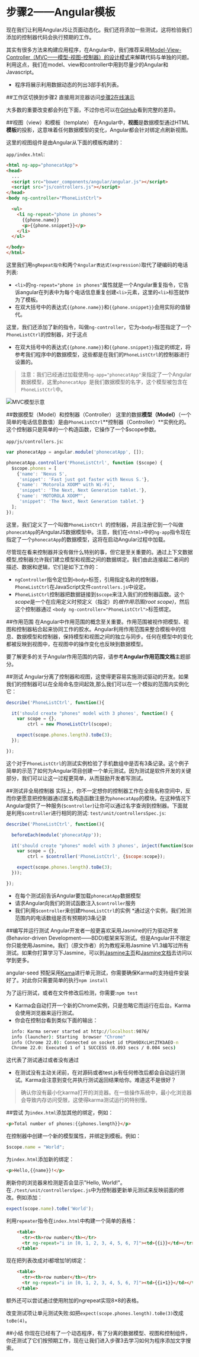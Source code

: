 # 步骤2——Angular模板
现在我们让利用AngularJS让页面动态化。我们还将添加一些测试，这将检验我们添加的控制器代码会执行预期的工作。

其实有很多方法来构建应用程序，在Angular中，我们推荐采用[Model-View-Controller（MVC——模型-视图-控制器）的设计模式](http://en.wikipedia.org/wiki/Model%E2%80%93View%E2%80%93Controller)来解耦代码与单独的问题。利用这点，我们在model、view和controller中用到尽量少的Angular和Javascript。
* 程序将展示利用数据动态的列出3部手机列表。

##工作区切换到步骤2
直接用浏览器访问[步骤2在线演示](http://angular.github.io/angular-phonecat/step-2/app)

大多数的重要改变都会列在下面，不过你也可以在[GitHub](https://github.com/angular/angular-phonecat/compare/step-1...step-2)看到完整的差异。

##视图（view）和模板（template）
在Angular中，**视图**是数据模型通过HTML**模板**的投影，这意味着任何数据模型的变化，Angular都会针对绑定点刷新视图。

这里的视图组件是由Angular从下面的模板构建的：

`app/index.html`:
```html
<html ng-app="phonecatApp">
<head>
  ...
  <script src="bower_components/angular/angular.js"></script>
  <script src="js/controllers.js"></script>
</head>
<body ng-controller="PhoneListCtrl">

  <ul>
    <li ng-repeat="phone in phones">
      {{phone.name}}
      <p>{{phone.snippet}}</p>
    </li>
  </ul>

</body>
</html>
```
这里我们用`ngRepeat指令`和两个`Angular表达式(expression)`取代了硬编码的电话列表:
* `<li>`的`ng-repeat="phone in phones"`属性就是一个Angular重复指令，它告诉angular在列表中为每个电话信息重复创建`<li>`元素，这里的`<li>`标签就作为了模板。
* 在双大括号中的表达式`{{phone.name}}`和`{{phone.snippet}}`会用实际的值替代。

这里，我们还添加了新的指令，叫做`ng-controller`，它为`<body>`标签指定了一个`PhoneListCtrl`的控制器，对于这点
* 在双大括号中的表达式`{{phone.name}}`和`{{phone.snippet}}`指定的绑定，将参考我们程序中的数据模型，这些都是在我们的`PhoneListCtrl`的控制器进行设置的。

>注意：我们已经通过加载使用`ng-app="phonecatApp"`来指定了一个Angular数据模型，这里`phonecatApp `是我们数据模型的名字，这个模型被包含在`PhoneListCtrl`中。

![MVC模型示意](../image/tutorial_02.png)

##数据模型（Model）和控制器（Controller）
这里的数据**模型（Model）**（一个简单的电话信息数值）是由`PhoneListCtrl`**控制器（Controller）**实例化的。这个控制器只是简单的一个构造函数，它操作了一个$scope参数。

`app/js/controllers.js`:
```js
var phonecatApp = angular.module('phonecatApp', []);

phonecatApp.controller('PhoneListCtrl', function ($scope) {
  $scope.phones = [
    {'name': 'Nexus S',
     'snippet': 'Fast just got faster with Nexus S.'},
    {'name': 'Motorola XOOM™ with Wi-Fi',
     'snippet': 'The Next, Next Generation tablet.'},
    {'name': 'MOTOROLA XOOM™',
     'snippet': 'The Next, Next Generation tablet.'}
  ];
});
```
这里，我们定义了一个叫做`PhoneListCtrl `的控制器，并且注册它到一个叫做`phonecatApp`的AngularJS数据模型中。注意，我们在`<html>`中的`ng-app`指令现在指定了一个`phonecatApp`的数据模型，这将在启动Angular过程中加载。

尽管现在看来控制器并没有做什么特别的事，但它是至关重要的。通过上下文数据模型,控制器允许我们建立模型和视图之间的数据绑定。我们由此连接起二者间的描述、数据和逻辑，它们是如下工作的：
*  `ngController`指令定位到`<body>`标签，引用指定名称的控制器，`PhoneListCtrl`在JavaScript文件`controllers.js`中设定。
* `PhoneListCtrl`控制器把数据链接到`$scope`来注入我们的控制器函数。这个*scope*是一个在应用定义时预定义（指定）的*根作用范围(root scope)*，然后这个控制器通过
`<body ng-controller="PhoneListCtrl">`标签绑定。

##作用范围
在Angular中作用范围的概念至关重要。作用范围被视作把模型、视图和控制器粘合起来协同工作的胶水。Angular利用作用范围来整合模板中的信息、数据模型和控制器，保持模型和视图之间的独立与同步。任何在模型中的变化都被反映到视图中，在视图中的操作变化也反映到数据模型。

要了解更多的关于Angular作用范围的内容，请参考**Angular作用范围文档**主题部分。

##测试
Angular分离了控制器和视图，这使得更容易实施测试驱动的开发。如果我们的控制器可以在全局命名空间起效,那么我们可以在一个模拟的范围内实例化它：
```js
describe('PhoneListCtrl', function(){

  it('should create "phones" model with 3 phones', function() {
    var scope = {},
        ctrl = new PhoneListCtrl(scope);

    expect(scope.phones.length).toBe(3);
  });

});
```
这个对于`PhoneListCtrl`的测试实例检验了手机数组中是否有3条记录。这个例子简单的示范了如何为Angular项目创建一个单元测试。因为测试是软件开发的关键部分，我们可以让这一过程更简单，从而鼓励开发者写测试。

##测试非全局控制器
实际上，你不一定想你的控制器工作在全局名称空间中，反而你更愿意把控制器通过匿名构造函数注册为`phonecatApp`的模块。在这种情况下Angular提供了一种服务(`$controller`)让你可以通过名字查询到控制器。下面就是利用`$controller`进行相同的测试:
`test/unit/controllersSpec.js`:
```js
describe('PhoneListCtrl', function(){

  beforeEach(module('phonecatApp'));

  it('should create "phones" model with 3 phones', inject(function($controller) {
    var scope = {},
        ctrl = $controller('PhoneListCtrl', {$scope:scope});

    expect(scope.phones.length).toBe(3);
  }));

});
```

* 在每个测试前告诉Angular要加载`phonecatApp`数据模型
* 请求Angular向我们的测试函数注入`$controller`服务
* 我们利用`$controller`来创建`PhoneListCtrl`的实例
*通过这个实例，我们检测范围内的电话数组是否有预期的3条记录

##编写并运行测试
Angular开发者一般更喜欢采用Jasmine的行为驱动开发(Behavior-driven Development——BDD)框架来写测试。但是Angular并不限定你只能使用Jasmine。我们（原文作者）的为教程采用Jasmine V1.3编写过所有测试。如果你打算学习下Jasmine，可以到[Jasmine主页](http://jasmine.github.io/)和[Jasmine文档](http://jasmine.github.io/1.3/introduction.html)去访问以学到更多。

angular-seed 预配采用[Kama](http://karma-runner.github.io/)进行单元测试，你需要确保Karma的支持组件安装好了。对此你只需要简单的执行`npm install`

为了运行测试，或者在文件修改后检测，你需要:`npm test`

* Karma会自动打开一个新的Chrome实例，只是忽略它而运行在后台。Karma会使用浏览器来运行测试。
* 你会在控制台看到类似下面的输出：
```cmd
  info: Karma server started at http://localhost:9876/
  info (launcher): Starting  browser "Chrome"
  info (Chrome 22.0): Connected on socket id tPUm9DXcLHtZTKbAEO-n
  Chrome 22.0: Executed 1 of 1 SUCCESS (0.093 secs / 0.004 secs)
```
  这代表了测试通过或者没有通过
* 在测试没有主动关闭前，在对源码或者test.js有任何修改后都会自动运行测试。Karma会注意到变化并执行测试返回结果给你。难道这不是很好？
>确认你没有最小化karma打开的浏览器。在一些操作系统中，最小化浏览器会导致内存访问受限，这使得karma测试运行的特别慢。

##尝试
为`index.html`添加其他的绑定，例如：
```html
<p>Total number of phones:{{phones.length}}</p>
```
在控制器中创建一个新的模型属性，并绑定到模板。例如：
```js
$scope.name = "World";
```
为`index.html`添加新的绑定：
```html
<p>Hello,{{name}}!</p>
```
刷新你的浏览器来检测是否会显示"Hello, World!"。
在`./test/unit/controllersSpec.js`中为控制器更新单元测试来反映前面的修改。例如添加：
```js
expect(scope.name).toBe('World');
```
利用`repeater`指令在`index.html`中构建一个简单的表格：
```html
    <table>
      <tr><th>row number</th></tr>
      <tr ng-repeat="i in [0, 1, 2, 3, 4, 5, 6, 7]"><td>{{i}}</td></tr>
    </table>
```
现在把列表改成对i都增加1的绑定：
```html
    <table>
      <tr><th>row number</th></tr>
      <tr ng-repeat="i in [0, 1, 2, 3, 4, 5, 6, 7]"><td>{{i+1}}</td></tr>
    </table>
```
额外还可以尝试通过使用附加的ngrepeat实现8×8的表格。

改变测试项让单元测试失败:如把`expect(scope.phones.length).toBe(3)`改成`toBe(4)`。

##小结
你现在已经有了一个动态程序，有了分离的数据模型、视图和控制组件，你还测试了它们按预期工作，现在让我们进入步骤3去学习如何为程序添加文字搜索。



























